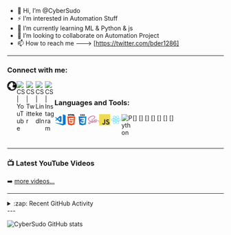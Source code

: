 - 👋 Hi, I’m @CyberSudo
- ⚡ I’m interested in Automation Stuff
- 🌱 I’m currently learning ML & Python & js
- 💞️ I’m looking to collaborate on Automation Project
- 📫 How to reach me ---> [https://twitter.com/bder1286]
---

### Connect with me:

[<img align="left" alt="CS" width="22px" src="https://raw.githubusercontent.com/iconic/open-iconic/master/svg/globe.svg" />][website]
[<img align="left" alt="CS | YouTube" width="22px" src="https://cdn.jsdelivr.net/npm/simple-icons@v3/icons/youtube.svg" />][youtube]
[<img align="left" alt="CS | Twitter" width="22px" src="https://cdn.jsdelivr.net/npm/simple-icons@v3/icons/twitter.svg" />][twitter]
[<img align="left" alt="CS | LinkedIn" width="22px" src="https://cdn.jsdelivr.net/npm/simple-icons@v3/icons/linkedin.svg" />][linkedin]
[<img align="left" alt="CS | Instagram" width="22px" src="https://cdn.jsdelivr.net/npm/simple-icons@v3/icons/instagram.svg" />][instagram]

<br />

### Languages and Tools:

[<img align="left" alt="Visual Studio Code" width="26px" src="https://raw.githubusercontent.com/github/explore/80688e429a7d4ef2fca1e82350fe8e3517d3494d/topics/visual-studio-code/visual-studio-code.png" />]
[<img align="left" alt="HTML5" width="26px" src="https://raw.githubusercontent.com/github/explore/80688e429a7d4ef2fca1e82350fe8e3517d3494d/topics/html/html.png" />]
[<img align="left" alt="CSS3" width="26px" src="https://raw.githubusercontent.com/github/explore/80688e429a7d4ef2fca1e82350fe8e3517d3494d/topics/css/css.png" />]
[<img align="left" alt="Sass" width="26px" src="https://raw.githubusercontent.com/github/explore/80688e429a7d4ef2fca1e82350fe8e3517d3494d/topics/sass/sass.png" />]
[<img align="left" alt="JavaScript" width="26px" src="https://raw.githubusercontent.com/github/explore/80688e429a7d4ef2fca1e82350fe8e3517d3494d/topics/javascript/javascript.png" />]
[<img align="left" alt="React" width="26px" src="https://raw.githubusercontent.com/github/explore/80688e429a7d4ef2fca1e82350fe8e3517d3494d/topics/react/react.png" />]
[<img align="left" alt="Python" width="26px" src="https://i.pinimg.com/originals/91/94/c9/9194c978fa63798b2e882e6fda5eb953.png" />]

<br />
<br />

---

### 📺 Latest YouTube Videos

<!-- YOUTUBE:START -->
<!-- YOUTUBE:END -->

➡️ [more videos...](https://youtube.com/codestackr)

---

<details>
  <summary>:zap: Recent GitHub Activity</summary>
  
<!--START_SECTION:activity-->
<!--END_SECTION:activity-->
</details>
---

![CyberSudo GitHub stats](https://stats-cybersudo.vercel.app/api?username=CyberSudo&show_icons=true&theme=radical)




[website]: https://google.com
[twitter]: https://twitter.com/bder1286
[youtube]: https://www.youtube.com/channel/UC8OT-zyk2w3UroKWMxRpY9w/featured
[instagram]: https://www.instagram.com/x_x1286/
[linkedin]: https://linkedin.com
